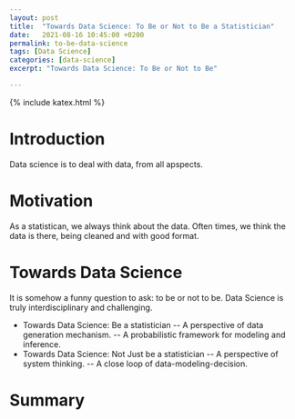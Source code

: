 ```yaml
---
layout: post
title:  "Towards Data Science: To Be or Not to Be a Statistician"
date:   2021-08-16 10:45:00 +0200
permalink: to-be-data-science
tags: [Data Science]
categories: [data-science]
excerpt: "Towards Data Science: To Be or Not to Be"

---
```

{% include katex.html %}

# Introduction
Data science is to deal with data, from all apspects. 

# Motivation
As a statistican, we always think about the data. Often times, we think the data is there, being cleaned and with good format.

# Towards Data Science

It is somehow a funny question to ask: to be or not to be. Data Science is truly interdisciplinary and challenging.
- Towards Data Science: Be a statistician
    -- A perspective of data generation mechanism.
    -- A probabilistic framework for modeling and inference.
- Towards Data Science: Not Just be a statistician
     -- A perspective of system thinking.
     -- A close loop of data-modeling-decision.

# Summary
